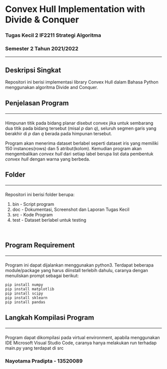 # Convex Hull Implementation with Divide & Conquer
### Tugas Kecil 2 IF2211 Strategi Algoritma 
### Semester 2 Tahun 2021/2022

<hr>

## Deskripsi Singkat
Repositori ini berisi implementasi library Convex Hull dalam Bahasa Python menggunakan algoritma Divide and Conquer. 

## Penjelasan Program <hr>
Himpunan titik pada bidang planar disebut convex jika untuk sembarang dua titik pada bidang tersebut (misal <i>p</i> dan <i>q</i>), seluruh segmen garis yang berakhir di <i>p</i> dan <i>q</i> berada pada himpunan tersebut. <br>

Program akan menerima dataset berlabel seperti dataset iris yang memiliki 150 instances(rows) dan 5 atribut(kolom).
Kemudian program akan mengembalikan <i>convex hull</i> dari setiap label berupa list data pembentuk <i>convex hull</i> dengan warna yang berbeda. 

## Folder <hr>
Repositori ini berisi folder berupa: <br>
1. bin  - Script program
2. doc - Dokumentasi, Screenshot dan Laporan Tugas Kecil
3. src - Kode Program
4. test - Dataset berlabel untuk testing

<br>

## Program Requirement <hr>
Program ini dapat dijalankan menggunakan python3. Terdapat beberapa module/package yang harus diinstall terlebih dahulu, caranya dengan menuliskan prompt sebagai berikut: 
```shell
pip install numpy
pip install matplotlib
pip install scipy
pip install sklearn
pip install pandas 
```

## Langkah Kompilasi Program <hr>
Program dapat dikompilasi pada virtual environment, apabila menggunakan IDE Microsoft Visual Studio Code, caranya hanya melakukan run terhadap main.py yang terdapat di src



### Nayotama Pradipta - 13520089